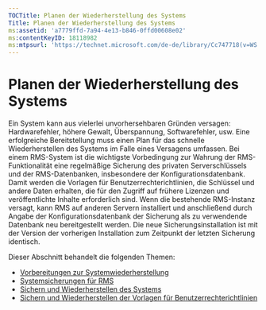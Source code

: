 ```yaml
---
TOCTitle: Planen der Wiederherstellung des Systems
Title: Planen der Wiederherstellung des Systems
ms:assetid: 'a7779ffd-7a94-4e13-b846-0ffd00608e02'
ms:contentKeyID: 18118982
ms:mtpsurl: 'https://technet.microsoft.com/de-de/library/Cc747718(v=WS.10)'
---
```


Planen der Wiederherstellung des Systems
========================================

Ein System kann aus vielerlei unvorhersehbaren Gründen versagen: Hardwarefehler, höhere Gewalt, Überspannung, Softwarefehler, usw. Eine erfolgreiche Bereitstellung muss einen Plan für das schnelle Wiederherstellen des Systems im Falle eines Versagens umfassen. Bei einem RMS-System ist die wichtigste Vorbedingung zur Wahrung der RMS-Funktionalität eine regelmäßige Sicherung des privaten Serverschlüssels und der RMS-Datenbanken, insbesondere der Konfigurationsdatenbank. Damit werden die Vorlagen für Benutzerrechterichtlinien, die Schlüssel und andere Daten erhalten, die für den Zugriff auf frühere Lizenzen und veröffentlichte Inhalte erforderlich sind. Wenn die bestehende RMS-Instanz versagt, kann RMS auf anderen Servern installiert und anschließend durch Angabe der Konfigurationsdatenbank der Sicherung als zu verwendende Datenbank neu bereitgestellt werden. Die neue Sicherungsinstallation ist mit der Version der vorherigen Installation zum Zeitpunkt der letzten Sicherung identisch.

Dieser Abschnitt behandelt die folgenden Themen:

-   [Vorbereitungen zur Systemwiederherstellung](https://technet.microsoft.com/885c047f-1e3b-4bf5-8248-3a4505759cbb)
-   [Systemsicherungen für RMS](https://technet.microsoft.com/c29894da-ee00-428c-8d48-80d8e5a83678)
-   [Sichern und Wiederherstellen des Systems](https://technet.microsoft.com/c11f3ac1-e512-402b-bf13-9ff21f5fe745)
-   [Sichern und Wiederherstellen der Vorlagen für Benutzerrechterichtlinien](https://technet.microsoft.com/a6ed3328-4128-45e8-9236-3de484b460de)
